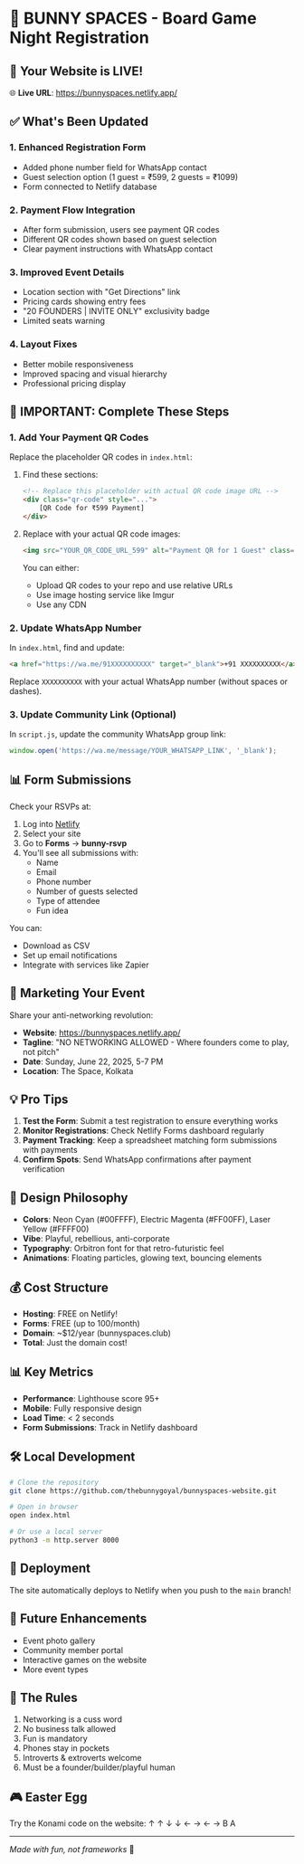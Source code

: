 # 🐰 BUNNY SPACES - Board Game Night Registration

## 🚀 Your Website is LIVE!

🌐 **Live URL**: https://bunnyspaces.netlify.app/

## ✅ What's Been Updated

### 1. **Enhanced Registration Form**
- Added phone number field for WhatsApp contact
- Guest selection option (1 guest = ₹599, 2 guests = ₹1099)
- Form connected to Netlify database

### 2. **Payment Flow Integration**
- After form submission, users see payment QR codes
- Different QR codes shown based on guest selection
- Clear payment instructions with WhatsApp contact

### 3. **Improved Event Details**
- Location section with "Get Directions" link
- Pricing cards showing entry fees
- "20 FOUNDERS | INVITE ONLY" exclusivity badge
- Limited seats warning

### 4. **Layout Fixes**
- Better mobile responsiveness
- Improved spacing and visual hierarchy
- Professional pricing display

## 🔧 IMPORTANT: Complete These Steps

### 1. **Add Your Payment QR Codes**
Replace the placeholder QR codes in `index.html`:

1. Find these sections:
   ```html
   <!-- Replace this placeholder with actual QR code image URL -->
   <div class="qr-code" style="...">
       [QR Code for ₹599 Payment]
   </div>
   ```

2. Replace with your actual QR code images:
   ```html
   <img src="YOUR_QR_CODE_URL_599" alt="Payment QR for 1 Guest" class="qr-code">
   ```

   You can either:
   - Upload QR codes to your repo and use relative URLs
   - Use image hosting service like Imgur
   - Use any CDN

### 2. **Update WhatsApp Number**
In `index.html`, find and update:
```html
<a href="https://wa.me/91XXXXXXXXXX" target="_blank">+91 XXXXXXXXXX</a>
```
Replace `XXXXXXXXXX` with your actual WhatsApp number (without spaces or dashes).

### 3. **Update Community Link** (Optional)
In `script.js`, update the community WhatsApp group link:
```javascript
window.open('https://wa.me/message/YOUR_WHATSAPP_LINK', '_blank');
```

## 📊 Form Submissions

Check your RSVPs at:
1. Log into [Netlify](https://app.netlify.com)
2. Select your site
3. Go to **Forms** → **bunny-rsvp**
4. You'll see all submissions with:
   - Name
   - Email
   - Phone number
   - Number of guests selected
   - Type of attendee
   - Fun idea

You can:
- Download as CSV
- Set up email notifications
- Integrate with services like Zapier

## 🎯 Marketing Your Event

Share your anti-networking revolution:
- **Website**: https://bunnyspaces.netlify.app/
- **Tagline**: "NO NETWORKING ALLOWED - Where founders come to play, not pitch"
- **Date**: Sunday, June 22, 2025, 5-7 PM
- **Location**: The Space, Kolkata

## 💡 Pro Tips

1. **Test the Form**: Submit a test registration to ensure everything works
2. **Monitor Registrations**: Check Netlify Forms dashboard regularly
3. **Payment Tracking**: Keep a spreadsheet matching form submissions with payments
4. **Confirm Spots**: Send WhatsApp confirmations after payment verification

## 🎨 Design Philosophy
- **Colors**: Neon Cyan (#00FFFF), Electric Magenta (#FF00FF), Laser Yellow (#FFFF00)
- **Vibe**: Playful, rebellious, anti-corporate
- **Typography**: Orbitron font for that retro-futuristic feel
- **Animations**: Floating particles, glowing text, bouncing elements

## 💰 Cost Structure
- **Hosting**: FREE on Netlify!
- **Forms**: FREE (up to 100/month)
- **Domain**: ~$12/year (bunnyspaces.club)
- **Total**: Just the domain cost!

## 📊 Key Metrics
- **Performance**: Lighthouse score 95+
- **Mobile**: Fully responsive design
- **Load Time**: < 2 seconds
- **Form Submissions**: Track in Netlify dashboard

## 🛠️ Local Development
```bash
# Clone the repository
git clone https://github.com/thebunnygoyal/bunnyspaces-website.git

# Open in browser
open index.html

# Or use a local server
python3 -m http.server 8000
```

## 🚀 Deployment
The site automatically deploys to Netlify when you push to the `main` branch!

## 📝 Future Enhancements
- Event photo gallery
- Community member portal
- Interactive games on the website
- More event types

## 🐰 The Rules
1. Networking is a cuss word
2. No business talk allowed
3. Fun is mandatory
4. Phones stay in pockets
5. Introverts & extroverts welcome
6. Must be a founder/builder/playful human

## 🎮 Easter Egg
Try the Konami code on the website: ↑ ↑ ↓ ↓ ← → ← → B A

---

*Made with fun, not frameworks* 🎲